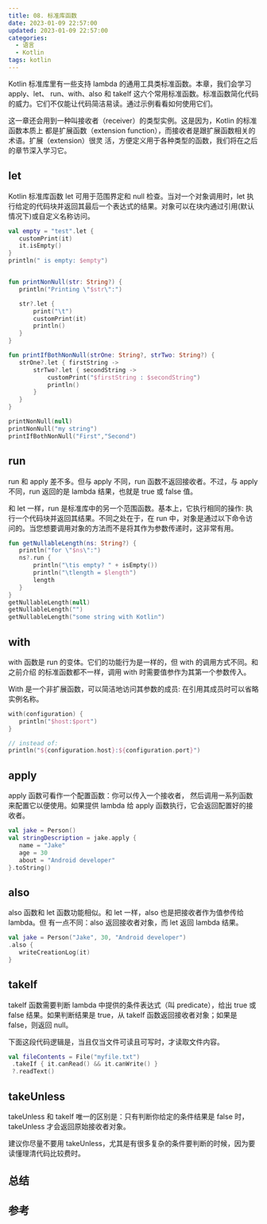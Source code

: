 ```yaml
---
title: 08. 标准库函数
date: 2023-01-09 22:57:00
updated: 2023-01-09 22:57:00
categories:
  - 语言
  - Kotlin
tags: kotlin
---
```


Kotlin 标准库里有一些支持 lambda 的通用工具类标准函数。本章，我们会学习 apply、let、 run、with、also 和 takeIf 这六个常用标准函数。标准函数简化代码的威力。它们不仅能让代码简洁易读。通过示例看看如何使用它们。

这一章还会用到一种叫接收者（receiver）的类型实例。这是因为，Kotlin 的标准函数本质上 都是扩展函数（extension function），而接收者是跟扩展函数相关的术语。扩展（extension）很灵 活，方便定义用于各种类型的函数，我们将在之后的章节深入学习它。

## let

Kotlin 标准库函数 let 可用于范围界定和 null 检查。当对一个对象调用时，let 执行给定的代码块并返回其最后一个表达式的结果。对象可以在块内通过引用(默认情况下)或自定义名称访问。

 ```kotlin
val empty = "test".let {
    customPrint(it)
    it.isEmpty()
}
println(" is empty: $empty")


fun printNonNull(str: String?) {
    println("Printing \"$str\":")

    str?.let {
        print("\t")
        customPrint(it)
        println()
    }
}

fun printIfBothNonNull(strOne: String?, strTwo: String?) {
    strOne?.let { firstString ->
        strTwo?.let { secondString ->
            customPrint("$firstString : $secondString")
            println()
        }
    }
}

printNonNull(null)
printNonNull("my string")
printIfBothNonNull("First","Second")
```

## run

run 和 apply 差不多。但与 apply 不同，run 函数不返回接收者。不过，与 apply 不同，run 返回的是 lambda 结果，也就是 true 或 false 值。

和 let 一样，run 是标准库中的另一个范围函数。基本上，它执行相同的操作: 执行一个代码块并返回其结果。不同之处在于，在 run 中，对象是通过以下命令访问的。当您想要调用对象的方法而不是将其作为参数传递时，这非常有用。

 ```kotlin
fun getNullableLength(ns: String?) {
    println("for \"$ns\":")
    ns?.run {
        println("\tis empty? " + isEmpty())
        println("\tlength = $length")
        length
    }
}
getNullableLength(null)
getNullableLength("")
getNullableLength("some string with Kotlin")
```

## with

with 函数是 run 的变体。它们的功能行为是一样的，但 with 的调用方式不同。和之前介绍 的标准函数都不一样，调用 with 时需要值参作为其第一个参数传入。

With 是一个非扩展函数，可以简洁地访问其参数的成员: 在引用其成员时可以省略实例名称。

 ```kotlin
with(configuration) {
    println("$host:$port")
}

// instead of:
println("${configuration.host}:${configuration.port}")
```

## apply

apply 函数可看作一个配置函数：你可以传入一个接收者， 然后调用一系列函数来配置它以便使用。如果提供 lambda 给 apply 函数执行，它会返回配置好的接收者。

 ```kotlin
val jake = Person()
val stringDescription = jake.apply {
    name = "Jake"
    age = 30
    about = "Android developer"
}.toString()
```

## also

also 函数和 let 函数功能相似。和 let 一样，also 也是把接收者作为值参传给 lambda。但 有一点不同：also 返回接收者对象，而 let 返回 lambda 结果。

 ```kotlin
val jake = Person("Jake", 30, "Android developer")
.also {
    writeCreationLog(it)
}
```

## takeIf

takeIf 函数需要判断 lambda 中提供的条件表达式（叫 predicate），给出 true 或 false 结果。如果判断结果是 true，从 takeIf 函数返回接收者对象；如果是 false，则返回 null。

下面这段代码逻辑是，当且仅当文件可读且可写时，才读取文件内容。

 ```kotlin
val fileContents = File("myfile.txt")
  .takeIf { it.canRead() && it.canWrite() }
  ?.readText()
```

## takeUnless

takeUnless 和 takeIf 唯一的区别是：只有判断你给定的条件结果是 false 时， takeUnless 才会返回原始接收者对象。

建议你尽量不要用 takeUnless，尤其是有很多复杂的条件要判断的时候，因为要读懂理清代码比较费时。

## 总结

## 参考
